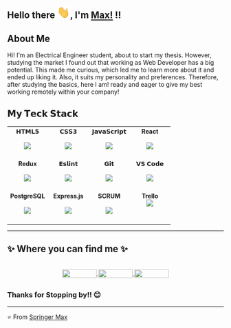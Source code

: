 ## Hello there <img src="https://raw.githubusercontent.com/parth-27/parth-27/master/Hi.gif" width="30px">, I'm [Max!](https://github.com/Hecatonquir) !! 

## About Me

Hi! I’m an Electrical Engineer student, about to start my thesis. However, studying the market I found out that working as Web Developer has a big potential. This made me curious, which led me to learn more about it and ended up liking it. Also, it suits my personality and preferences. Therefore, after studying the basics, here I am! ready and eager to give my best working remotely within your company!

## 𝗠𝘆 𝗧𝗲𝗰𝗸 𝗦𝘁𝗮𝗰𝗸

<table align="center" >
  <tbody  justify="center">
    <tr valign="top">
      <td width="25%" align="center">
        <span>𝗛𝗧𝗠𝗟𝟱</span><br><br>
        <img height="64px" src="https://cdn.svgporn.com/logos/html-5.svg">
        <br><br>
      </td>
      <td width="25%" align="center">
        <span>𝗖𝗦𝗦𝟯</span><br><br>
        <img height="64px" src="https://cdn.svgporn.com/logos/css-3.svg">
        <br><br>
      </td>
      <td width="25%" align="center">
        <span>𝗝𝗮𝘃𝗮𝗦𝗰𝗿𝗶𝗽𝘁</span><br><br>
        <img height="64px" src="https://cdn.svgporn.com/logos/javascript.svg">
        <br><br>
      </td>
      <td width="25%" align="center">
        <span><strong>React</strong></span><br><br>
        <img height="64px" src="https://cdn4.iconfinder.com/data/icons/logos-3/600/React.js_logo-512.png">
        <br><br>
      </td>
    </tr>
    <tr valign="top">
      <td width="25%" align="center">
        <span><strong>Redux</strong></span><br><br>
        <img height="64px" src="https://cdn.worldvectorlogo.com/logos/redux.svg">
        <br><br>
      </td>
      <td width="25%" align="center">
        <span><strong>𝗘𝘀𝗹𝗶𝗻𝘁</strong></span><br><br>
        <img height="64px" src="https://cdn.svgporn.com/logos/eslint.svg">
        <br><br>
      </td>
      <td width="25%" align="center">
        <span>𝗚𝗶𝘁</span><br><br>
        <img height="64px" src="https://cdn.svgporn.com/logos/git-icon.svg">
        <br><br> 
      </td>
      <td width="25%" align="center">
        <span>𝗩𝗦 𝗖𝗼𝗱𝗲</span><br><br>
        <img height="64px" src="https://cdn.svgporn.com/logos/visual-studio-code.svg">
        <br><br> 
      </td>
    </tr>
    <tr valign="top">
      <td width="25%" align="center">
        <span><strong>PostgreSQL</strong></span><br><br>
        <img height="64px" src="https://www.devartisan.cl/static/media/postgreSQL.517902bf.svg">
        <br><br> 
      </td>
      <td width="25%" align="center">
        <span><strong>Express.js</strong></span><br><br>
        <img height="64px" src="https://assets.zabbix.com/img/brands/nodejs.svg">
        <br><br> 
      </td>
      <td width="25%" align="center">
        <span><strong>SCRUM</strong></span><br><br>
        <img height="64px" src="https://geeks.ms/jorge/wp-content/uploads/sites/6/2007/05/20210927_01.png">
        <br><br> 
      </td>
      <td width="25%" align="center">
        <span><strong>Trello</strong></span><br>
        <img height="64px" src="https://cdn.icon-icons.com/icons2/836/PNG/512/Trello_icon-icons.com_66775.png">
        <br><br> 
      </td>
    </tr>
  </tbody>
</table>

<hr>


## ✨ Where you can find me ✨


<p align="center">
  <br/>
  <a href="https://www.linkedin.com/in/springermax-electricdeveloper/">
    <img src="https://img.shields.io/badge/LinkedIn-%230077B5.svg?&style=flat-square&logo=linkedin&logoColor=white" height="20px" width="80px" align="center" justify="center">
  </a>
  
  <a href="https://github.com/Hecatonquir">
    <img src="https://img.shields.io/badge/Github-%230A0A0A.svg?&style=flat-square&logo=Github&logoColor=white" height="20px" width="80px" align="center" justify="center">  
  </a>
  
  <a href="https://springer-portfolio.vercel.app/">
    <img src="https://encrypted-tbn0.gstatic.com/images?q=tbn:ANd9GcSKZ2S3VGLpgf6Bbwfyzefg9svz6m7WGBa9ZGKJEciMOkzK8OCXv5zh57dgo2w2EJtmKg&usqp=CAU" height="20px" width="80px" align="center" justify="center">  
    
  </a>

  <br/> 
</p>

## <h3>Thanks for Stopping by!! 😊</h3>

---
⭐️ From [Springer Max](https://github.com/Hecatonquir) 
